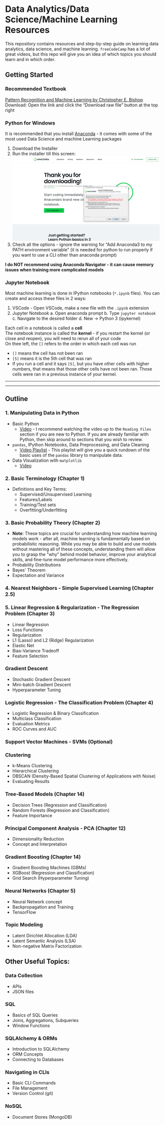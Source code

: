 # Data Analytics/Data Science/Machine Learning Resources
This repository contains resources and step-by-step guide on learning data analytics, data science, and machine learning. `freeCodeCamp` has a lot of great videos, but this repo will give you an idea of which topics you should learn and in which order.

## Getting Started
### Recommended Textbook
[Pattern Recognition and Machine Learning by Christopher E. Bishop](https://github.com/peteflorence/MachineLearning6.867/blob/master/Bishop/Bishop%20-%20Pattern%20Recognition%20and%20Machine%20Learning.pdf) <br>
Download: Open the link and click the “Download raw file” button at the top right
### Python for Windows
It is recommended that you install [Anaconda](https://www.anaconda.com/download/success) - it comes with some of the most used Data Science and machine Learning packages
1. Download the Installer
2. Run the installer till this screen:
![anaconda_insall_path](Images/anaconda_install_path.png "Make sure to add anaconda3 to PATH")
3. Check all the options - ignore the warning for “Add Anaconda3 to my PATH environment variable” (it is needed for python to run properly if you want to use a CLI other than anaconda prompt)

**I do NOT recommend using Anaconda Navigator - it can cause memory issues when training more complicated models**

### Jupyter Notebook
Most machine learning is done in IPython notebooks (`*.ipynb` files). You can create and access these files in 2 ways:
1. VSCode - Open VSCode, make a new file with the `.ipynb` extension
2. Jupyter Notebook
    a. Open anaconda prompt
    b. Type `jupyter notebook`
    c. Navigate to the desired folder
    d. New -> Python 3 (ipykernel)

Each cell in a notebook is called a **cell** <br>
The notebook instance is called the **kernel** - if you restart the kernel (or close and reopen), you will need to rerun all of your code <br>
On thee left, the `[]` refers to the order in which each cell was run
- `[]` means the cell has not been ran
- `[5]` means it is the 5th cell that was ran
- If you run a cell and it says `[5]`, but you have other cells with higher numbers, that means that those other cells have not been ran. Those cells were ran in a previous instance of your kernel.

***
***
## Outline
### 1. Manipulating Data in Python
- Basic Python
    - [Video](https://www.youtube.com/watch?v=rfscVS0vtbw) - I recommend watching the video up to the `Reading Files` section if you are new to Python. If you are already familiar with Python, then skip around to sections that you wish to review.
- `pandas`, IPython Notebooks, Data Preprocessing, and Data Cleaning
    - [Video Playlist](https://www.youtube.com/watch?v=ZyhVh-qRZPA&list=PLSLQ7uyfNIItZf404-TviaeM01pnebr5K) - This playlist will give you a quick rundown of the basic uses of the `pandas` library to manipulate data.
- Data Visualization with `matplotlib`
    - [Video](https://www.youtube.com/watch?v=3Xc3CA655Y4)
### 2. Basic Terminology (Chapter 1)
- Definitions and Key Terms:
    - Supervised/Unsupervised Learning
    - Features/Labels
    - Training/Test sets
    - Overfitting/Underfitting
### 3. Basic Probability Theory (Chapter 2)
- **Note**: These topics are crucial for understanding how machine learning models work - after all, machine learning is fundamentally based on probabilistic reasoning. While you may be able to build and use models without mastering all of these concepts, understanding them will allow you to grasp the "why" behind model behavior, improve your analytical skills, and fine-tune model performance more effectively.
- Probability Distributions
- Bayes' Theorem
- Expectation and Variance
### 4. Nearest Neighbors - Simple Supervised Learning (Chapter 2.5)
### 5. Linear Regression & Regularization - The Regression Problem (Chapter 3)
- Linear Regression
- Loss Functions
- Regularization
- L1 (Lasso) and L2 (Ridge) Regularization
- Elastic Net
- Bias-Variance Tradeoff
- Feature Selection
### Gradient Descent
- Stochastic Gradient Descent
- Mini-batch Gradient Descent
- Hyperparameter Tuning
### Logistic Regression - The Classification Problem (Chapter 4)
- Logistic Regression & Binary Classification
- Multiclass Classification
- Evaluation Metrics
- ROC Curves and AUC
### Support Vector Machines - SVMs (Optional)
### Clustering
- k-Means Clustering
- Hierarchical Clustering
- DBSCAN (Density-Based Spatial Clustering of Applications with Noise)
- Evaluating Results
### Tree-Based Models (Chapter 14)
- Decision Trees (Regression and Classification)
- Random Forests (Regression and Classification)
- Feature Importance
### Principal Component Analysis - PCA (Chapter 12)
- Dimensionality Reduction
- Concept and Interpretation
### Gradient Boosting (Chapter 14)
- Gradient Boosting Machines (GBMs)
- XGBoost (Regression and Classification)
- Grid Search (Hyperparameter Tuning)
### Neural Networks (Chapter 5)
- Neural Network concept
- Backpropagation and Training
- TensorFlow
### Topic Modeling
- Latent Dirichlet Allocation (LDA)
- Latent Semantic Analysis (LSA)
- Non-negative Matrix Factorization

## Other Useful Topics:
### Data Collection
- APIs
- JSON files
### SQL
- Basics of SQL Queries
- Joins, Aggregations, Subqueries
- Window Functions
### SQLAlchemy & ORMs
- Introduction to SQLAlchemy
- ORM Concepts
- Connecting to Databases
### Navigating in CLIs
- Basic CLI Commands
- File Management
- Version Control (git)
### NoSQL
- Document Stores (MongoDB)
